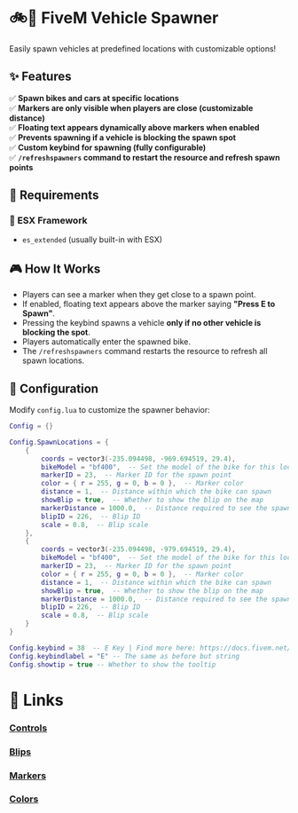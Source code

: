 # 🚲🚗 FiveM Vehicle Spawner  

Easily spawn vehicles at predefined locations with customizable options!  

## ✨ Features  

✅ **Spawn bikes and cars at specific locations**  
✅ **Markers are only visible when players are close (customizable distance)**  
✅ **Floating text appears dynamically above markers when enabled**  
✅ **Prevents spawning if a vehicle is blocking the spawn spot**  
✅ **Custom keybind for spawning (fully configurable)**  
✅ **`/refreshspawners` command to restart the resource and refresh spawn points**  

## 📌 Requirements  

### 🔹 ESX Framework  
- `es_extended` (usually built-in with ESX)  

## 🎮 How It Works  

- Players can see a marker when they get close to a spawn point.  
- If enabled, floating text appears above the marker saying **"Press E to Spawn"**.  
- Pressing the keybind spawns a vehicle **only if no other vehicle is blocking the spot**.  
- Players automatically enter the spawned bike.  
- The `/refreshspawners` command restarts the resource to refresh all spawn locations.  

## 🔧 Configuration  

Modify `config.lua` to customize the spawner behavior:  

```lua
Config = {}

Config.SpawnLocations = {
    {
        coords = vector3(-235.094498, -969.694519, 29.4),
        bikeModel = "bf400",  -- Set the model of the bike for this location
        markerID = 23,  -- Marker ID for the spawn point
        color = { r = 255, g = 0, b = 0 },  -- Marker color
        distance = 1,  -- Distance within which the bike can spawn
        showBlip = true,  -- Whether to show the blip on the map
        markerDistance = 1000.0,  -- Distance required to see the spawn marker BE AWARE OF PERFORMANCE ISSUES
        blipID = 226,  -- Blip ID
        scale = 0.8,  -- Blip scale
    },
    {
        coords = vector3(-235.094498, -979.694519, 29.4),
        bikeModel = "bf400",  -- Set the model of the bike for this location
        markerID = 23,  -- Marker ID for the spawn point
        color = { r = 255, g = 0, b = 0 },  -- Marker color
        distance = 1,  -- Distance within which the bike can spawn
        showBlip = true,  -- Whether to show the blip on the map
        markerDistance = 1000.0,  -- Distance required to see the spawn marker BE AWARE OF PERFORMANCE ISSUES
        blipID = 226,  -- Blip ID
        scale = 0.8,  -- Blip scale
    }
}

Config.keybind = 38  -- E Key | Find more here: https://docs.fivem.net/docs/game-references/controls
Config.keybindlabel = "E" -- The same as before but string
Config.showtip = true -- Whether to show the tooltip
```

# 🔗 Links

### [Controls](https://docs.fivem.net/docs/game-references/controls)
### [Blips](https://docs.fivem.net/docs/game-references/blips)
### [Markers](https://docs.fivem.net/docs/game-references/markers)
### [Colors](https://docs.fivem.net/docs/game-references/hud-colors)
